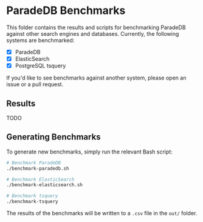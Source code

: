 # ParadeDB Benchmarks

This folder contains the results and scripts for benchmarking ParadeDB against other search engines and databases. Currently, the following systems are benchmarked:

- [x] ParadeDB
- [x] ElasticSearch
- [x] PostgreSQL tsquery

If you'd like to see benchmarks against another system, please open an issue or a pull request.

## Results

TODO

## Generating Benchmarks

To generate new benchmarks, simply run the relevant Bash script:

```bash
# Benchmark ParadeDB
./benchmark-paradedb.sh

# Benchmark ElasticSearch
./benchmark-elasticsearch.sh

# Benchmark tsquery
./benchmark-tsquery
```

The results of the benchmarks will be written to a `.csv` file in the `out/` folder.
